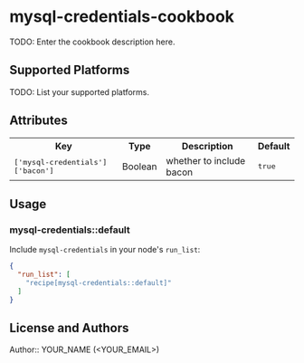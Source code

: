# mysql-credentials-cookbook

TODO: Enter the cookbook description here.

## Supported Platforms

TODO: List your supported platforms.

## Attributes

<table>
  <tr>
    <th>Key</th>
    <th>Type</th>
    <th>Description</th>
    <th>Default</th>
  </tr>
  <tr>
    <td><tt>['mysql-credentials']['bacon']</tt></td>
    <td>Boolean</td>
    <td>whether to include bacon</td>
    <td><tt>true</tt></td>
  </tr>
</table>

## Usage

### mysql-credentials::default

Include `mysql-credentials` in your node's `run_list`:

```json
{
  "run_list": [
    "recipe[mysql-credentials::default]"
  ]
}
```

## License and Authors

Author:: YOUR_NAME (<YOUR_EMAIL>)
